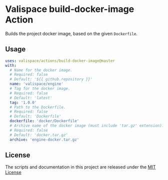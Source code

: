 # Valispace build-docker-image Action

Builds the project docker image, based on the given `Dockerfile`.

## Usage

<!-- start usage -->
```yaml
uses: valispace/actions/build-docker-image@master
with:
  # Name for the docker image.
  # Required: false
  # Default: '${{ github.repository }}'
  name: 'valispace/engine'
  # Tag for the docker image.
  # Required: false
  # Default: 'latest'
  tag: '1.0.0'
  # Path to the Dockerfile.
  # Required: false
  # Default: 'Dockerfile'
  dockerfile: 'docker/Dockerfile'
  # Archive name of the docker image (must include 'tar.gz' extension).
  # Required: false
  # Default: 'docker.tar.gz'
  archive: 'engine-docker.tar.gz'
```
<!-- end usage -->

## License

The scripts and documentation in this project are released under the [MIT License](LICENSE)
